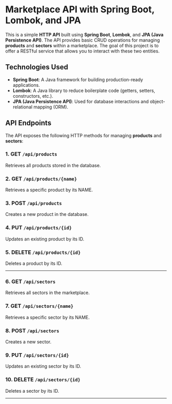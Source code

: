 # Marketplace API with Spring Boot, Lombok, and JPA

This is a simple <strong>HTTP API</strong> built using <strong>Spring Boot</strong>, <strong>Lombok</strong>, and <strong>JPA (Java Persistence API)</strong>. The API provides basic CRUD operations for managing <strong>products</strong> and <strong>sectors</strong> within a marketplace. The goal of this project is to offer a RESTful service that allows you to interact with these two entities.

## Technologies Used

<ul>
  <li><strong>Spring Boot</strong>: A Java framework for building production-ready applications.</li>
  <li><strong>Lombok</strong>: A Java library to reduce boilerplate code (getters, setters, constructors, etc.).</li>
  <li><strong>JPA (Java Persistence API)</strong>: Used for database interactions and object-relational mapping (ORM).</li>
</ul>

## API Endpoints

The API exposes the following HTTP methods for managing <strong>products</strong> and <strong>sectors</strong>:

### 1. **GET** `/api/products`  
   Retrieves all products stored in the database.

### 2. **GET** `/api/products/{name}`  
   Retrieves a specific product by its NAME.

### 3. **POST** `/api/products`  
   Creates a new product in the database.

### 4. **PUT** `/api/products/{id}`  
   Updates an existing product by its ID.

### 5. **DELETE** `/api/products/{id}`  
   Deletes a product by its ID.

---

### 6. **GET** `/api/sectors`  
   Retrieves all sectors in the marketplace.

### 7. **GET** `/api/sectors/{name}`  
   Retrieves a specific sector by its NAME.

### 8. **POST** `/api/sectors`  
   Creates a new sector.

### 9. **PUT** `/api/sectors/{id}`  
   Updates an existing sector by its ID.

### 10. **DELETE** `/api/sectors/{id}`  
   Deletes a sector by its ID.

---
